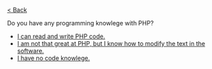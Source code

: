 [< Back](welcome.md)

Do you have any programming knowlege with PHP?
 - [I can read and write PHP code.](start.md)
 - [I am not that great at PHP, but I know how to modify the text in the software.](lookfortypos.md)
 - [I have no code knowlege.](testsoftware.md)